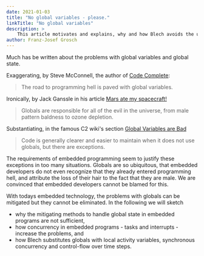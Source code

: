 ```yaml
---
date: 2021-01-03
title: "No global variables - please."
linkTitle: "No global variables"
description: >
    This article motivates and explains, why and how Blech avoids the use of global variables and global state.
author: Franz-Josef Grosch
---
```


Much has be written about the problems with global variables and global state.

Exaggerating, by Steve McConnell, the author of [Code Complete](https://www.amazon.com/Code-Complete-Practical-Handbook-Construction/dp/0735619670):
> The road to programming hell is paved with global variables.

Ironically, by Jack Ganssle in his article [Mars ate my spacecraft!](https://www.embedded.com/mars-ate-my-spacecraft/)
> Globals are responsible for all of the evil in the universe, from male pattern baldness to ozone depletion.

Substantiating, in the famous C2 wiki's section [Global Variables are Bad](https://wiki.c2.com/?GlobalVariablesAreBad)
> Code is generally clearer and easier to maintain when it does not use globals, but there are exceptions.

The requirements of embedded programming seem to justify these exceptions in too many situations. 
Globals are so ubiquitous, that embedded developers do not even recognize that they already entered programming hell, and attribute the loss of their hair to the fact that they are male.
We are convinced that embedded developers cannot be blamed for this.

With todays embedded technology, the problems with globals can be mitigated but they cannot be eliminated.
In the following we will sketch 
* why the mitigating methods to handle global state in embedded programs are not sufficient,
* how concurrency in embedded programs - tasks and interrupts - increase the problems, and 
* how Blech substitutes globals with local activity variables, synchronous concurrency and control-flow over time steps.
